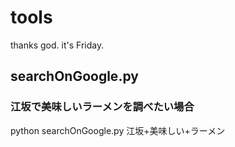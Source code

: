 # tools
thanks god. it's Friday.

## searchOnGoogle.py

### 江坂で美味しいラーメンを調べたい場合

python searchOnGoogle.py 江坂+美味しい+ラーメン
